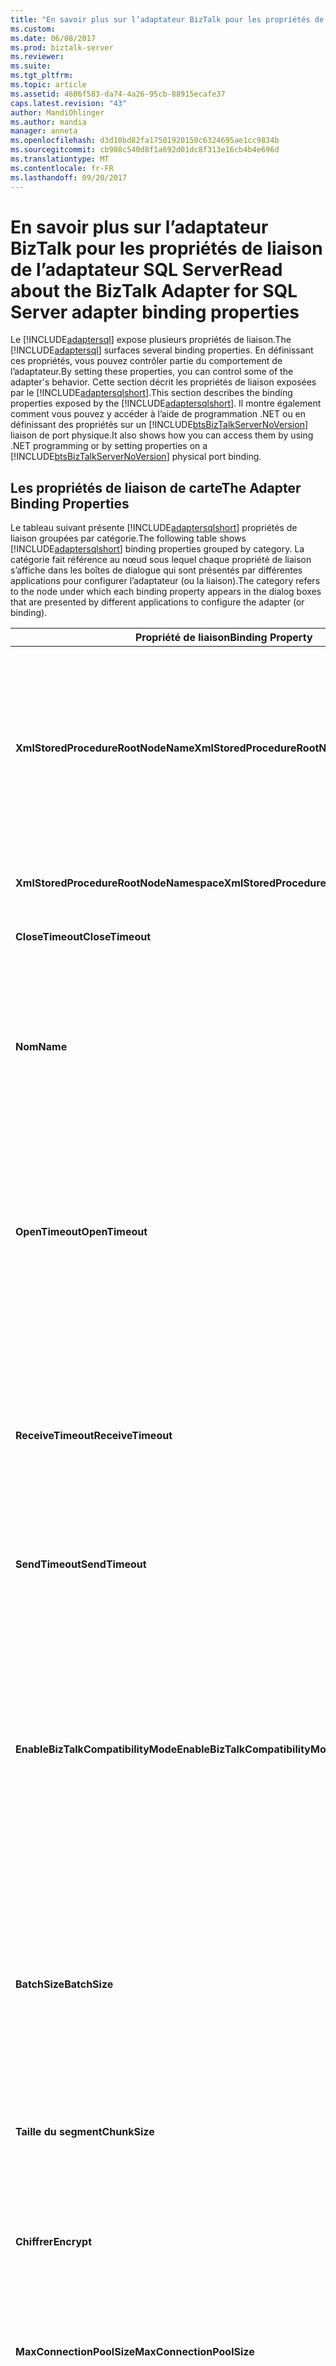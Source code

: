 ```yaml
---
title: "En savoir plus sur l’adaptateur BizTalk pour les propriétés de liaison de l’adaptateur SQL Server | Documents Microsoft"
ms.custom: 
ms.date: 06/08/2017
ms.prod: biztalk-server
ms.reviewer: 
ms.suite: 
ms.tgt_pltfrm: 
ms.topic: article
ms.assetid: 4606f583-da74-4a26-95cb-88915ecafe37
caps.latest.revision: "43"
author: MandiOhlinger
ms.author: mandia
manager: anneta
ms.openlocfilehash: d3d10bd82fa17501920150c6324695ae1cc9834b
ms.sourcegitcommit: cb908c540d8f1a692d01dc8f313e16cb4b4e696d
ms.translationtype: MT
ms.contentlocale: fr-FR
ms.lasthandoff: 09/20/2017
---
```

# <a name="read-about-the-biztalk-adapter-for-sql-server-adapter-binding-properties"></a><span data-ttu-id="7a207-102">En savoir plus sur l’adaptateur BizTalk pour les propriétés de liaison de l’adaptateur SQL Server</span><span class="sxs-lookup"><span data-stu-id="7a207-102">Read about the BizTalk Adapter for SQL Server adapter binding properties</span></span>
<span data-ttu-id="7a207-103">Le [!INCLUDE[adaptersql](../../includes/adaptersql-md.md)] expose plusieurs propriétés de liaison.</span><span class="sxs-lookup"><span data-stu-id="7a207-103">The [!INCLUDE[adaptersql](../../includes/adaptersql-md.md)] surfaces several binding properties.</span></span> <span data-ttu-id="7a207-104">En définissant ces propriétés, vous pouvez contrôler partie du comportement de l’adaptateur.</span><span class="sxs-lookup"><span data-stu-id="7a207-104">By setting these properties, you can control some of the adapter's behavior.</span></span> <span data-ttu-id="7a207-105">Cette section décrit les propriétés de liaison exposées par le [!INCLUDE[adaptersqlshort](../../includes/adaptersqlshort-md.md)].</span><span class="sxs-lookup"><span data-stu-id="7a207-105">This section describes the binding properties exposed by the [!INCLUDE[adaptersqlshort](../../includes/adaptersqlshort-md.md)].</span></span> <span data-ttu-id="7a207-106">Il montre également comment vous pouvez y accéder à l’aide de programmation .NET ou en définissant des propriétés sur un [!INCLUDE[btsBizTalkServerNoVersion](../../includes/btsbiztalkservernoversion-md.md)] liaison de port physique.</span><span class="sxs-lookup"><span data-stu-id="7a207-106">It also shows how you can access them by using .NET programming or by setting properties on a [!INCLUDE[btsBizTalkServerNoVersion](../../includes/btsbiztalkservernoversion-md.md)] physical port binding.</span></span>  
  
## <a name="the-adapter-binding-properties"></a><span data-ttu-id="7a207-107">Les propriétés de liaison de carte</span><span class="sxs-lookup"><span data-stu-id="7a207-107">The Adapter Binding Properties</span></span>  
 <span data-ttu-id="7a207-108">Le tableau suivant présente [!INCLUDE[adaptersqlshort](../../includes/adaptersqlshort-md.md)] propriétés de liaison groupées par catégorie.</span><span class="sxs-lookup"><span data-stu-id="7a207-108">The following table shows [!INCLUDE[adaptersqlshort](../../includes/adaptersqlshort-md.md)] binding properties grouped by category.</span></span> <span data-ttu-id="7a207-109">La catégorie fait référence au nœud sous lequel chaque propriété de liaison s’affiche dans les boîtes de dialogue qui sont présentés par différentes applications pour configurer l’adaptateur (ou la liaison).</span><span class="sxs-lookup"><span data-stu-id="7a207-109">The category refers to the node under which each binding property appears in the dialog boxes that are presented by different applications to configure the adapter (or binding).</span></span>  
  
|<span data-ttu-id="7a207-110">Propriété de liaison</span><span class="sxs-lookup"><span data-stu-id="7a207-110">Binding Property</span></span>|<span data-ttu-id="7a207-111">Catégorie</span><span class="sxs-lookup"><span data-stu-id="7a207-111">Category</span></span>|<span data-ttu-id="7a207-112"> Description</span><span class="sxs-lookup"><span data-stu-id="7a207-112">Description</span></span>|<span data-ttu-id="7a207-113">Type .NET</span><span class="sxs-lookup"><span data-stu-id="7a207-113">.NET Type</span></span>|  
|----------------------|--------------|-----------------|---------------|  
|<span data-ttu-id="7a207-114">**XmlStoredProcedureRootNodeName**</span><span class="sxs-lookup"><span data-stu-id="7a207-114">**XmlStoredProcedureRootNodeName**</span></span>|<span data-ttu-id="7a207-115">(POUR XML)</span><span class="sxs-lookup"><span data-stu-id="7a207-115">(FOR XML)</span></span>|<span data-ttu-id="7a207-116">Spécifie le nom du nœud racine pour le schéma de réponse pour les procédures stockées qui ont une clause FOR XML dans l’instruction SELECT.</span><span class="sxs-lookup"><span data-stu-id="7a207-116">Specifies the name of the root node for the response schema for stored procedures that have a FOR XML clause in the SELECT statement.</span></span> <span data-ttu-id="7a207-117">Ce nœud racine encapsule la réponse XML reçue de SQL Server après l’exécution de ces procédures stockées.</span><span class="sxs-lookup"><span data-stu-id="7a207-117">This root node encapsulates the XML response received from SQL Server after executing such stored procedures.</span></span> <span data-ttu-id="7a207-118">Vous devez ajouter ce nœud racine pour le schéma de réponse, comme décrit dans la rubrique [exécuter les procédures stockées ayant une clause FOR XML Clause dans SQL Server à l’aide de BizTalk Server](../../adapters-and-accelerators/adapter-sql/execute-stored-procedures-having-a-for-xml-clause-in-sql-server-using-biztalk.md).</span><span class="sxs-lookup"><span data-stu-id="7a207-118">You must add this root node to the response schema as described in the topic [Execute Stored Procedures Having a FOR XML Clause in SQL Server using BizTalk Server](../../adapters-and-accelerators/adapter-sql/execute-stored-procedures-having-a-for-xml-clause-in-sql-server-using-biztalk.md).</span></span><br /><br /> <span data-ttu-id="7a207-119">**Important :** vous devez définir cette propriété de liaison lors de l’exécution de procédures stockées avec la clause FOR XML.</span><span class="sxs-lookup"><span data-stu-id="7a207-119">**Important:** You must set this binding property while executing stored procedures with FOR XML clause.</span></span>|<span data-ttu-id="7a207-120">chaîne</span><span class="sxs-lookup"><span data-stu-id="7a207-120">string</span></span>|  
|<span data-ttu-id="7a207-121">**XmlStoredProcedureRootNodeNamespace**</span><span class="sxs-lookup"><span data-stu-id="7a207-121">**XmlStoredProcedureRootNodeNamespace**</span></span>|<span data-ttu-id="7a207-122">(POUR XML)</span><span class="sxs-lookup"><span data-stu-id="7a207-122">(FOR XML)</span></span>|<span data-ttu-id="7a207-123">Spécifie l’espace de noms cible du nœud racine pour le schéma de réponse pour les procédures stockées qui ont une clause FOR XML dans l’instruction SELECT.</span><span class="sxs-lookup"><span data-stu-id="7a207-123">Specifies the target namespace of the root node for the response schema for stored procedures that have a FOR XML clause in the SELECT statement.</span></span>|<span data-ttu-id="7a207-124">chaîne</span><span class="sxs-lookup"><span data-stu-id="7a207-124">string</span></span>|  
|<span data-ttu-id="7a207-125">**CloseTimeout**</span><span class="sxs-lookup"><span data-stu-id="7a207-125">**CloseTimeout**</span></span>|<span data-ttu-id="7a207-126">(Général)</span><span class="sxs-lookup"><span data-stu-id="7a207-126">(General)</span></span>|<span data-ttu-id="7a207-127">Le [!INCLUDE[nextref_btsWinCommFoundation](../../includes/nextref-btswincommfoundation-md.md)] délai de fermeture de la connexion.</span><span class="sxs-lookup"><span data-stu-id="7a207-127">The [!INCLUDE[nextref_btsWinCommFoundation](../../includes/nextref-btswincommfoundation-md.md)] connection close timeout.</span></span> <span data-ttu-id="7a207-128">La valeur par défaut est de 1 minute.</span><span class="sxs-lookup"><span data-stu-id="7a207-128">The default is 1 minute.</span></span>|<span data-ttu-id="7a207-129">System.TimeSpan</span><span class="sxs-lookup"><span data-stu-id="7a207-129">System.TimeSpan</span></span>|  
|<span data-ttu-id="7a207-130">**Nom**</span><span class="sxs-lookup"><span data-stu-id="7a207-130">**Name**</span></span>|<span data-ttu-id="7a207-131">(Général)</span><span class="sxs-lookup"><span data-stu-id="7a207-131">(General)</span></span>|<span data-ttu-id="7a207-132">Une valeur en lecture seule qui renvoie le nom du fichier généré par le [!INCLUDE[addadapterservreflong](../../includes/addadapterservreflong-md.md)] pour contenir la [!INCLUDE[nextref_btsWinCommFoundation](../../includes/nextref-btswincommfoundation-md.md)] classe de client.</span><span class="sxs-lookup"><span data-stu-id="7a207-132">A read-only value that returns the name of the file generated by the [!INCLUDE[addadapterservreflong](../../includes/addadapterservreflong-md.md)] to hold the [!INCLUDE[nextref_btsWinCommFoundation](../../includes/nextref-btswincommfoundation-md.md)] client class.</span></span> <span data-ttu-id="7a207-133">Le [!INCLUDE[addadapterservrefshort](../../includes/addadapterservrefshort-md.md)] constitue le nom de fichier en ajoutant « Client » à la valeur de la **nom** propriété.</span><span class="sxs-lookup"><span data-stu-id="7a207-133">The [!INCLUDE[addadapterservrefshort](../../includes/addadapterservrefshort-md.md)] forms the file name by appending "Client" to the value of the **Name** property.</span></span> <span data-ttu-id="7a207-134">La valeur par défaut de cette propriété est « SqlAdapterBinding » ; pour cette valeur, le fichier généré sera nommé « SqlAdapterBindingClient ».</span><span class="sxs-lookup"><span data-stu-id="7a207-134">The default value for this property is "SqlAdapterBinding"; for this value, the generated file will be named "SqlAdapterBindingClient".</span></span>|<span data-ttu-id="7a207-135">chaîne</span><span class="sxs-lookup"><span data-stu-id="7a207-135">string</span></span>|  
|<span data-ttu-id="7a207-136">**OpenTimeout**</span><span class="sxs-lookup"><span data-stu-id="7a207-136">**OpenTimeout**</span></span>|<span data-ttu-id="7a207-137">(Général)</span><span class="sxs-lookup"><span data-stu-id="7a207-137">(General)</span></span>|<span data-ttu-id="7a207-138">Spécifie le [!INCLUDE[nextref_btsWinCommFoundation](../../includes/nextref-btswincommfoundation-md.md)] délai d’ouverture de connexion.</span><span class="sxs-lookup"><span data-stu-id="7a207-138">Specifies the [!INCLUDE[nextref_btsWinCommFoundation](../../includes/nextref-btswincommfoundation-md.md)] connection open timeout.</span></span> <span data-ttu-id="7a207-139">La valeur par défaut est de 1 minute.</span><span class="sxs-lookup"><span data-stu-id="7a207-139">The default is 1 minute.</span></span><br /><br /> <span data-ttu-id="7a207-140">**Important :** le [!INCLUDE[adaptersqlshort](../../includes/adaptersqlshort-md.md)] utilise toujours **OpenTimeout** pour définir le délai de connexion ouvert lorsqu’il ouvre une connexion à SQL Server.</span><span class="sxs-lookup"><span data-stu-id="7a207-140">**Important:** The [!INCLUDE[adaptersqlshort](../../includes/adaptersqlshort-md.md)] always uses **OpenTimeout** to set the connection open timeout when it opens a connection to SQL Server.</span></span> <span data-ttu-id="7a207-141">L’adaptateur ignore tout délai d’attente (**System.TimeSpan**) des paramètres transmis lorsque vous ouvrez un objet de communication.</span><span class="sxs-lookup"><span data-stu-id="7a207-141">The adapter ignores any timeout (**System.TimeSpan**) parameters passed when you open a communication object.</span></span> <span data-ttu-id="7a207-142">Par exemple, l’adaptateur ignore les paramètres de délai d’attente passés lors de l’ouverture d’un canal.</span><span class="sxs-lookup"><span data-stu-id="7a207-142">For example, the adapter ignores any timeout parameters passed when opening a channel.</span></span>|<span data-ttu-id="7a207-143">System.TimeSpan</span><span class="sxs-lookup"><span data-stu-id="7a207-143">System.TimeSpan</span></span>|  
|<span data-ttu-id="7a207-144">**ReceiveTimeout**</span><span class="sxs-lookup"><span data-stu-id="7a207-144">**ReceiveTimeout**</span></span>|<span data-ttu-id="7a207-145">(Général)</span><span class="sxs-lookup"><span data-stu-id="7a207-145">(General)</span></span>|<span data-ttu-id="7a207-146">Spécifie le [!INCLUDE[nextref_btsWinCommFoundation](../../includes/nextref-btswincommfoundation-md.md)] délai de réception du message.</span><span class="sxs-lookup"><span data-stu-id="7a207-146">Specifies the [!INCLUDE[nextref_btsWinCommFoundation](../../includes/nextref-btswincommfoundation-md.md)] message receive timeout.</span></span> <span data-ttu-id="7a207-147">En résumé, cela signifie que la quantité maximale de délai de qu'attente de l’adaptateur pour un message entrant.</span><span class="sxs-lookup"><span data-stu-id="7a207-147">Essentially, this means the maximum amount of time the adapter waits for an inbound message.</span></span> <span data-ttu-id="7a207-148">La valeur par défaut est 10 minutes.</span><span class="sxs-lookup"><span data-stu-id="7a207-148">The default is 10 minutes.</span></span><br /><br /> <span data-ttu-id="7a207-149">**Important :** pour les opérations entrantes telles que l’interrogation, nous vous recommandons de définir le délai d’attente à la valeur maximale possible, ce qui est 24.20:31:23.6470000 (24 jours).</span><span class="sxs-lookup"><span data-stu-id="7a207-149">**Important:** For inbound operations such as polling, we recommend setting the timeout to the maximum possible value, which is 24.20:31:23.6470000 (24 days).</span></span> <span data-ttu-id="7a207-150">Lors de l’utilisation de l’adaptateur avec [!INCLUDE[btsBizTalkServerNoVersion](../../includes/btsbiztalkservernoversion-md.md)], définir le délai d’attente pour une valeur élevée n’affecte pas les fonctionnalités de la carte.</span><span class="sxs-lookup"><span data-stu-id="7a207-150">When using the adapter with [!INCLUDE[btsBizTalkServerNoVersion](../../includes/btsbiztalkservernoversion-md.md)], setting the timeout to a large value does not impact the functionality of the adapter.</span></span>|<span data-ttu-id="7a207-151">System.TimeSpan</span><span class="sxs-lookup"><span data-stu-id="7a207-151">System.TimeSpan</span></span>|  
|<span data-ttu-id="7a207-152">**SendTimeout**</span><span class="sxs-lookup"><span data-stu-id="7a207-152">**SendTimeout**</span></span>|<span data-ttu-id="7a207-153">(Général)</span><span class="sxs-lookup"><span data-stu-id="7a207-153">(General)</span></span>|<span data-ttu-id="7a207-154">Spécifie le [!INCLUDE[nextref_btsWinCommFoundation](../../includes/nextref-btswincommfoundation-md.md)] délai d’envoi de message.</span><span class="sxs-lookup"><span data-stu-id="7a207-154">Specifies the [!INCLUDE[nextref_btsWinCommFoundation](../../includes/nextref-btswincommfoundation-md.md)] message send timeout.</span></span> <span data-ttu-id="7a207-155">La valeur par défaut est de 1 minute.</span><span class="sxs-lookup"><span data-stu-id="7a207-155">The default is 1 minute.</span></span>|<span data-ttu-id="7a207-156">System.TimeSpan</span><span class="sxs-lookup"><span data-stu-id="7a207-156">System.TimeSpan</span></span>|  
|<span data-ttu-id="7a207-157">**EnableBizTalkCompatibilityMode**</span><span class="sxs-lookup"><span data-stu-id="7a207-157">**EnableBizTalkCompatibilityMode**</span></span>|<span data-ttu-id="7a207-158">BizTalk</span><span class="sxs-lookup"><span data-stu-id="7a207-158">BizTalk</span></span>|<span data-ttu-id="7a207-159">Indique si l’adaptateur est utilisé avec [!INCLUDE[btsBizTalkServerNoVersion](../../includes/btsbiztalkservernoversion-md.md)] ou d’une application .NET.</span><span class="sxs-lookup"><span data-stu-id="7a207-159">Indicates whether the adapter is being used with [!INCLUDE[btsBizTalkServerNoVersion](../../includes/btsbiztalkservernoversion-md.md)] or a .NET application.</span></span><br /><br /> <span data-ttu-id="7a207-160">-Lors de l’utilisation des adaptateurs de [!INCLUDE[btsBizTalkServerNoVersion](../../includes/btsbiztalkservernoversion-md.md)] (ou en générant des métadonnées pour les opérations sur SQL Server à l’aide de l’adaptateur dans un projet BizTalk), vous devez toujours définir la propriété **True**.</span><span class="sxs-lookup"><span data-stu-id="7a207-160">- When using the adapters from [!INCLUDE[btsBizTalkServerNoVersion](../../includes/btsbiztalkservernoversion-md.md)] (or generating metadata for operations on SQL Server using the adapter in a BizTalk project), you must always set the property to **True**.</span></span> <span data-ttu-id="7a207-161">Cela garantit que le schéma généré pour System.Data.DataSet est dans un format compatible avec [!INCLUDE[btsBizTalkServerNoVersion](../../includes/btsbiztalkservernoversion-md.md)], sinon votre projet BizTalk compilation échouera.</span><span class="sxs-lookup"><span data-stu-id="7a207-161">This ensures that the schema generated for System.Data.DataSet is in a format compatible with [!INCLUDE[btsBizTalkServerNoVersion](../../includes/btsbiztalkservernoversion-md.md)], otherwise your BizTalk project will fail to compile.</span></span><br /><br /> <span data-ttu-id="7a207-162">-Lors de l’utilisation des adaptateurs de [!INCLUDE[btsVStudioNoVersion](../../includes/btsvstudionoversion-md.md)] dans une application .NET, vous devez définir la propriété **False** si vous souhaitez utiliser la réponse comme un jeu de données.</span><span class="sxs-lookup"><span data-stu-id="7a207-162">- When using the adapters from [!INCLUDE[btsVStudioNoVersion](../../includes/btsvstudionoversion-md.md)] in a .NET application, you must set the property to **False** if you want to use the response as a DataSet.</span></span> <span data-ttu-id="7a207-163">Cela garantit que le schéma généré pour l’objet System.Data.DataSet est dans un format compatible avec le DataContractSerializer WCF.</span><span class="sxs-lookup"><span data-stu-id="7a207-163">This ensures that the schema generated for System.Data.DataSet is in a format compatible with the WCF DataContractSerializer.</span></span>|<span data-ttu-id="7a207-164">bool (System.Boolean)</span><span class="sxs-lookup"><span data-stu-id="7a207-164">bool (System.Boolean)</span></span>|  
|<span data-ttu-id="7a207-165">**BatchSize**</span><span class="sxs-lookup"><span data-stu-id="7a207-165">**BatchSize**</span></span>|<span data-ttu-id="7a207-166">des réponses</span><span class="sxs-lookup"><span data-stu-id="7a207-166">Buffering</span></span>|<span data-ttu-id="7a207-167">Spécifie la taille de lot pour plusieurs enregistrements opérations Insert, Update et Delete sur une table ou une vue dans une base de données SQL Server.</span><span class="sxs-lookup"><span data-stu-id="7a207-167">Specifies the batch size for multiple record Insert, Update, and Delete operations on a table or view in a SQL Server database.</span></span> <span data-ttu-id="7a207-168">La valeur par défaut est 20.</span><span class="sxs-lookup"><span data-stu-id="7a207-168">The default is 20.</span></span> <span data-ttu-id="7a207-169">Pour les valeurs de **BatchSize** supérieur à un, le [!INCLUDE[adaptersqlshort](../../includes/adaptersqlshort-md.md)] traite le nombre spécifié d’enregistrements en un seul appel.</span><span class="sxs-lookup"><span data-stu-id="7a207-169">For values of **BatchSize** greater than one, the [!INCLUDE[adaptersqlshort](../../includes/adaptersqlshort-md.md)] batches the specified number of records into a single call.</span></span> <span data-ttu-id="7a207-170">Une valeur plus élevée peut améliorer les performances, mais il affecte la consommation de mémoire.</span><span class="sxs-lookup"><span data-stu-id="7a207-170">A higher value may improve performance, but affects memory consumption.</span></span>|<span data-ttu-id="7a207-171">int (System.Int32)</span><span class="sxs-lookup"><span data-stu-id="7a207-171">int (System.Int32)</span></span>|  
|<span data-ttu-id="7a207-172">**Taille du segment**</span><span class="sxs-lookup"><span data-stu-id="7a207-172">**ChunkSize**</span></span>|<span data-ttu-id="7a207-173">des réponses</span><span class="sxs-lookup"><span data-stu-id="7a207-173">Buffering</span></span>|<span data-ttu-id="7a207-174">Spécifie la taille de mémoire tampon utilisée pour les opérations de jeu < nom_colonne >.</span><span class="sxs-lookup"><span data-stu-id="7a207-174">Specifies the buffer size used for Set<column_name> operations.</span></span> <span data-ttu-id="7a207-175">La valeur par défaut est 4 194 304 octets.</span><span class="sxs-lookup"><span data-stu-id="7a207-175">The default is 4194304 bytes.</span></span> <span data-ttu-id="7a207-176">Une valeur plus élevée peut améliorer les performances, mais il affecte la consommation de mémoire.</span><span class="sxs-lookup"><span data-stu-id="7a207-176">A higher value may improve performance, but affects memory consumption.</span></span><br /><br /> <span data-ttu-id="7a207-177">**Remarque :** pour plus d’informations sur les opérations de jeu < nom_colonne >, consultez [opérations sur les Tables et vues que contiennent des grands Types de données à l’aide de l’adaptateur SQL](../../adapters-and-accelerators/adapter-sql/supported-operations-on-tables-and-views-with-large-data-types-with-sql-adapter.md).</span><span class="sxs-lookup"><span data-stu-id="7a207-177">**Note:** For more information about Set<column_name> operations, see [Operations on Tables and Views That Contain Large Data Types using the SQL adapter](../../adapters-and-accelerators/adapter-sql/supported-operations-on-tables-and-views-with-large-data-types-with-sql-adapter.md).</span></span>|<span data-ttu-id="7a207-178">int (System.Int32)</span><span class="sxs-lookup"><span data-stu-id="7a207-178">int (System.Int32)</span></span>|  
|<span data-ttu-id="7a207-179">**Chiffrer**</span><span class="sxs-lookup"><span data-stu-id="7a207-179">**Encrypt**</span></span>|<span data-ttu-id="7a207-180">Connexion</span><span class="sxs-lookup"><span data-stu-id="7a207-180">Connection</span></span>|<span data-ttu-id="7a207-181">Indique si SQL Server (avec un certificat valide installé) utilise le chiffrement SSL pour tous les transferts de données entre SQL Server et le client.</span><span class="sxs-lookup"><span data-stu-id="7a207-181">Specifies whether SQL Server (with a valid certificate installed) uses SSL encryption for all data transfers between SQL Server and the client.</span></span> <span data-ttu-id="7a207-182">Valeur par défaut est **false**.</span><span class="sxs-lookup"><span data-stu-id="7a207-182">Default is **false**.</span></span>|<span data-ttu-id="7a207-183">bool (System.Boolean)</span><span class="sxs-lookup"><span data-stu-id="7a207-183">bool (System.Boolean)</span></span>|  
|<span data-ttu-id="7a207-184">**MaxConnectionPoolSize**</span><span class="sxs-lookup"><span data-stu-id="7a207-184">**MaxConnectionPoolSize**</span></span>|<span data-ttu-id="7a207-185">Connexion</span><span class="sxs-lookup"><span data-stu-id="7a207-185">Connection</span></span>|<span data-ttu-id="7a207-186">Spécifie le nombre maximal de connexions autorisées dans un pool de connexions pour une chaîne de connexion spécifique.</span><span class="sxs-lookup"><span data-stu-id="7a207-186">Specifies the maximum number of connections allowed in a connection pool for a specific connection string.</span></span> <span data-ttu-id="7a207-187">La valeur par défaut est 100.</span><span class="sxs-lookup"><span data-stu-id="7a207-187">The default is 100.</span></span> <span data-ttu-id="7a207-188">Cette propriété est utilisée pour le réglage des performances.</span><span class="sxs-lookup"><span data-stu-id="7a207-188">This property is used for performance tuning.</span></span><br /><br /> <span data-ttu-id="7a207-189">**Important :** vous devez définir **MaxConnectionPoolSize** judicieusement.</span><span class="sxs-lookup"><span data-stu-id="7a207-189">**Important:** You must set **MaxConnectionPoolSize** judiciously.</span></span> <span data-ttu-id="7a207-190">Il est possible de détourner le nombre de connexions disponibles, si cette valeur est trop grande.</span><span class="sxs-lookup"><span data-stu-id="7a207-190">It is possible to exhaust the number of connections available, if this value is set too large.</span></span>|<span data-ttu-id="7a207-191">int (System.Int32)</span><span class="sxs-lookup"><span data-stu-id="7a207-191">int (System.Int32)</span></span>|  
|<span data-ttu-id="7a207-192">**WorkstationId**</span><span class="sxs-lookup"><span data-stu-id="7a207-192">**WorkstationId**</span></span>|<span data-ttu-id="7a207-193">Connexion</span><span class="sxs-lookup"><span data-stu-id="7a207-193">Connection</span></span>|<span data-ttu-id="7a207-194">Spécifie un ID unique pour la station de travail (ordinateur client) qui se connecte à la base de données SQL Server à l’aide du [!INCLUDE[adaptersqlshort](../../includes/adaptersqlshort-md.md)].</span><span class="sxs-lookup"><span data-stu-id="7a207-194">Specifies a unique ID for the workstation (client computer) that connects to the SQL Server database using the [!INCLUDE[adaptersqlshort](../../includes/adaptersqlshort-md.md)].</span></span> <span data-ttu-id="7a207-195">La valeur de cette propriété de liaison, si spécifié, est utilisée pour le **ID de station de travail** mot clé de propriété SqlConnection.ConnectionString.</span><span class="sxs-lookup"><span data-stu-id="7a207-195">The value for this binding property, if specified, is used for the **Workstation ID** keyword of SqlConnection.ConnectionString property.</span></span> <span data-ttu-id="7a207-196">Pour plus d’informations, consultez [propriété SqlConnection.ConnectionString](https://msdn.microsoft.com/library/system.data.sqlclient.sqlconnection.connectionstring.aspx).</span><span class="sxs-lookup"><span data-stu-id="7a207-196">For more information, see [SqlConnection.ConnectionString Property](https://msdn.microsoft.com/library/system.data.sqlclient.sqlconnection.connectionstring.aspx).</span></span>|<span data-ttu-id="7a207-197">chaîne</span><span class="sxs-lookup"><span data-stu-id="7a207-197">string</span></span>|  
|<span data-ttu-id="7a207-198">**EnablePerformanceCounters**</span><span class="sxs-lookup"><span data-stu-id="7a207-198">**EnablePerformanceCounters**</span></span>|<span data-ttu-id="7a207-199">Diagnostics</span><span class="sxs-lookup"><span data-stu-id="7a207-199">Diagnostics</span></span>|<span data-ttu-id="7a207-200">Spécifie s’il faut activer la [!INCLUDE[afproductnameshort](../../includes/afproductnameshort-md.md)] les compteurs de performance et la [!INCLUDE[adaptersqlshort](../../includes/adaptersqlshort-md.md)] compteur de performance de latence LOB.</span><span class="sxs-lookup"><span data-stu-id="7a207-200">Specifies whether to enable the [!INCLUDE[afproductnameshort](../../includes/afproductnameshort-md.md)] performance counters and the [!INCLUDE[adaptersqlshort](../../includes/adaptersqlshort-md.md)] LOB latency performance counter.</span></span> <span data-ttu-id="7a207-201">La valeur par défaut est **False**; les compteurs de performance sont désactivés.</span><span class="sxs-lookup"><span data-stu-id="7a207-201">The default is **False**; performance counters are disabled.</span></span> <span data-ttu-id="7a207-202">Le compteur de performance de latence LOB mesure le temps total passé par le [!INCLUDE[adaptersqlshort](../../includes/adaptersqlshort-md.md)] dans les appels à la base de données SQL Server.</span><span class="sxs-lookup"><span data-stu-id="7a207-202">The LOB latency performance counter measures the total time spent by the [!INCLUDE[adaptersqlshort](../../includes/adaptersqlshort-md.md)] in making calls to the SQL Server database.</span></span><br /><br /> <span data-ttu-id="7a207-203">Pour plus d’informations sur les compteurs de performances pour le [!INCLUDE[adaptersqlshort](../../includes/adaptersqlshort-md.md)], consultez [utiliser des compteurs de performances avec l’adaptateur SQL](../../adapters-and-accelerators/adapter-sql/use-performance-counters-with-the-sql-adapter.md).</span><span class="sxs-lookup"><span data-stu-id="7a207-203">For more information about performance counters for the [!INCLUDE[adaptersqlshort](../../includes/adaptersqlshort-md.md)], see [Use Performance Counters with the SQL adapter](../../adapters-and-accelerators/adapter-sql/use-performance-counters-with-the-sql-adapter.md).</span></span>|<span data-ttu-id="7a207-204">int (System.Int32)</span><span class="sxs-lookup"><span data-stu-id="7a207-204">int (System.Int32)</span></span>|  
|<span data-ttu-id="7a207-205">**InboundOperationType**</span><span class="sxs-lookup"><span data-stu-id="7a207-205">**InboundOperationType**</span></span>|<span data-ttu-id="7a207-206">Trafic entrant</span><span class="sxs-lookup"><span data-stu-id="7a207-206">Inbound</span></span>|<span data-ttu-id="7a207-207">Spécifie si vous souhaitez effectuer **d’interrogation**, **TypedPolling**, **XmlPolling**, ou **Notification** opération entrante.</span><span class="sxs-lookup"><span data-stu-id="7a207-207">Specifies whether you want to perform **Polling**, **TypedPolling**,  **XmlPolling**, or **Notification** inbound operation.</span></span> <span data-ttu-id="7a207-208">Valeur par défaut est **d’interrogation**.</span><span class="sxs-lookup"><span data-stu-id="7a207-208">Default is **Polling**.</span></span><br /><br /> <span data-ttu-id="7a207-209">Pour plus d’informations sur **d’interrogation**, **TypedPolling**, et **XmlPolling** consultez [prise en charge pour l’interrogation](https://msdn.microsoft.com/library/dd788416.aspx).</span><span class="sxs-lookup"><span data-stu-id="7a207-209">For more information about **Polling**, **TypedPolling**, and **XmlPolling** see [Support for Polling](https://msdn.microsoft.com/library/dd788416.aspx).</span></span> <span data-ttu-id="7a207-210">Pour plus d’informations sur **Notification**, consultez [considérations relatives à la réception de requête des Notifications à l’aide de l’adaptateur SQL](../../adapters-and-accelerators/adapter-sql/considerations-for-receiving-query-notifications-using-the-sql-adapter.md).</span><span class="sxs-lookup"><span data-stu-id="7a207-210">For more information about **Notification**, see [Considerations Receiving Query Notifications Using the SQL adapter](../../adapters-and-accelerators/adapter-sql/considerations-for-receiving-query-notifications-using-the-sql-adapter.md).</span></span>|<span data-ttu-id="7a207-211">Enum</span><span class="sxs-lookup"><span data-stu-id="7a207-211">enum</span></span>|  
|<span data-ttu-id="7a207-212">**UseDatabaseNameInXsdNamespace**</span><span class="sxs-lookup"><span data-stu-id="7a207-212">**UseDatabaseNameInXsdNamespace**</span></span>|<span data-ttu-id="7a207-213">Métadonnées</span><span class="sxs-lookup"><span data-stu-id="7a207-213">Metadata</span></span>|<span data-ttu-id="7a207-214">Spécifie si le schéma XSD généré pour un artefact particulier contient le nom de la base de données.</span><span class="sxs-lookup"><span data-stu-id="7a207-214">Specifies whether the XSD generated for a particular artifact contains the database name.</span></span> <span data-ttu-id="7a207-215">Affectez la valeur **True** d’inclure le nom de la base de données.</span><span class="sxs-lookup"><span data-stu-id="7a207-215">Set this to **True** to include the database name.</span></span> <span data-ttu-id="7a207-216">Sinon, affectez la valeur **False**.</span><span class="sxs-lookup"><span data-stu-id="7a207-216">Otherwise, set this to **False**.</span></span> <span data-ttu-id="7a207-217">Valeur par défaut est **False**.</span><span class="sxs-lookup"><span data-stu-id="7a207-217">Default is **False**.</span></span><br /><br /> <span data-ttu-id="7a207-218">Cela est utile dans les scénarios où une seule application souhaite exécuter des opérations sur les objets portant le même nommés avec des métadonnées différentes à différentes bases de données.</span><span class="sxs-lookup"><span data-stu-id="7a207-218">This is useful in scenarios where a single application wants to execute operations on identically named artifacts with different metadata in different databases.</span></span> <span data-ttu-id="7a207-219">Si aucun nom de base de données est dans l’espace de noms, les métadonnées générées seront en conflit.</span><span class="sxs-lookup"><span data-stu-id="7a207-219">If there is no database name in the namespace, the generated metadata will conflict.</span></span> <span data-ttu-id="7a207-220">En définissant cette propriété de liaison vous pouvez inclure le nom de la base de données dans l’espace de noms, ce qui les rend uniques.</span><span class="sxs-lookup"><span data-stu-id="7a207-220">By setting this binding property you can include the database name in the namespace, thereby making them unique.</span></span> <span data-ttu-id="7a207-221">Voici un exemple de mise en surbrillance de la modification de l’espace de noms.</span><span class="sxs-lookup"><span data-stu-id="7a207-221">Here is an example highlighting the change in namespace.</span></span><br /><br /> <span data-ttu-id="7a207-222">**UseDatabaseNameInXsdNamespace = False**</span><span class="sxs-lookup"><span data-stu-id="7a207-222">**UseDatabaseNameInXsdNamespace = False**</span></span><br /><br /> `http://schemas.microsoft.com/Sql/2008/05/TableOp/dbo/Employee`<br /><br /> <span data-ttu-id="7a207-223">**UseDatabaseNameInXsdNamespace = True**</span><span class="sxs-lookup"><span data-stu-id="7a207-223">**UseDatabaseNameInXsdNamespace = True**</span></span><br /><br /> `http://schemas.microsoft.com/Sql/2008/05/TableOp/MyDatabase/dbo/Employee`<br /><br /> <span data-ttu-id="7a207-224">Notez que le nom de base de données est inclus dans l’espace de noms lors de la propriété de liaison est définie à **True**.</span><span class="sxs-lookup"><span data-stu-id="7a207-224">Notice that the database name is included in the namespace when the binding property is set to **True**.</span></span>|<span data-ttu-id="7a207-225">Enum</span><span class="sxs-lookup"><span data-stu-id="7a207-225">enum</span></span>|  
|<span data-ttu-id="7a207-226">**AllowIdentityInsert**</span><span class="sxs-lookup"><span data-stu-id="7a207-226">**AllowIdentityInsert**</span></span>|<span data-ttu-id="7a207-227">Divers</span><span class="sxs-lookup"><span data-stu-id="7a207-227">Miscellaneous</span></span>|<span data-ttu-id="7a207-228">Spécifie si l’adaptateur peut insérer des valeurs pour les colonnes d’identité lors des opérations Insert et Update.</span><span class="sxs-lookup"><span data-stu-id="7a207-228">Specifies whether the adapter can insert values for identity columns during Insert and Update operations.</span></span> <span data-ttu-id="7a207-229">Définissez cette propriété sur **True** pour insérer ou mettre à jour les colonnes d’identité.</span><span class="sxs-lookup"><span data-stu-id="7a207-229">Set this property to **True** to insert or update values for identity columns.</span></span> <span data-ttu-id="7a207-230">Sinon, affectez la valeur **False**.</span><span class="sxs-lookup"><span data-stu-id="7a207-230">Otherwise set this to **False**.</span></span> <span data-ttu-id="7a207-231">Valeur par défaut est **False**.</span><span class="sxs-lookup"><span data-stu-id="7a207-231">Default is **False**.</span></span><br /><br /> <span data-ttu-id="7a207-232">**Remarque :** définissant cette propriété sur **True** se traduit par l’adaptateur à l’aide de «`SET IDENTITY_INSERT <table_name> ON`».</span><span class="sxs-lookup"><span data-stu-id="7a207-232">**Note:** Setting this property to **True** translates to the adapter using “`SET IDENTITY_INSERT <table_name> ON`”.</span></span> <span data-ttu-id="7a207-233">Pour plus d’informations, consultez [SET IDENTITY_INSERT (Transact-SQL)](https://msdn.microsoft.com/library/ms188059.aspx).</span><span class="sxs-lookup"><span data-stu-id="7a207-233">For more information, see [SET IDENTITY_INSERT (Transact-SQL)](https://msdn.microsoft.com/library/ms188059.aspx).</span></span> <br /><br /> <span data-ttu-id="7a207-234">Lors de l’utilisation de cette propriété de liaison, vous devez prendre en compte les points suivants :</span><span class="sxs-lookup"><span data-stu-id="7a207-234">While using this binding property, you must consider the following points:</span></span><br /><br /> <span data-ttu-id="7a207-235">-L’adaptateur ne valide pas la valeur que vous passez de la colonne identité.</span><span class="sxs-lookup"><span data-stu-id="7a207-235">- The adapter does not validate the value you are passing for the identity column.</span></span> <span data-ttu-id="7a207-236">Par exemple, si une table possède une colonne d’identité qui a la valeur « Début du compteur » 100 « Incrément d’identité » définie sur 1, et le client de l’adaptateur transmet une valeur, par exemple 95, pour la colonne d’identité, l’adaptateur passe simplement à cette valeur à SQL Server.</span><span class="sxs-lookup"><span data-stu-id="7a207-236">For example, if a table has an identity column that has “Identity Seed” set to 100 and “Identity Increment” set to 1, and the adapter client passes a value, say 95, for the identity column, the adapter simply passes on this value to SQL Server.</span></span><br /><br /> <span data-ttu-id="7a207-237">-Même si vous définissez **AllowIdentityInsert** à **True**, il n’est pas obligatoire pour un client de l’adaptateur spécifier une valeur pour la colonne d’identité dans le message de demande.</span><span class="sxs-lookup"><span data-stu-id="7a207-237">- Even if you set **AllowIdentityInsert** to **True**, it is not mandatory for an adapter client to specify a value for the identity column in the request message.</span></span> <span data-ttu-id="7a207-238">Si une valeur est présente pour la colonne d’identité, l’adaptateur transmet SQL Server.</span><span class="sxs-lookup"><span data-stu-id="7a207-238">If a value is present for the identity column, the adapter passes it on to SQL Server.</span></span> <span data-ttu-id="7a207-239">Si une valeur n’est pas présente, SQL Server insère une valeur basée sur la spécification de la colonne d’identité.</span><span class="sxs-lookup"><span data-stu-id="7a207-239">If a value is not present, SQL Server will insert a value based on the specification for the identity column.</span></span>|<span data-ttu-id="7a207-240">bool (System.Boolean)</span><span class="sxs-lookup"><span data-stu-id="7a207-240">bool (System.Boolean)</span></span>|  
|<span data-ttu-id="7a207-241">**NotificationStatement**</span><span class="sxs-lookup"><span data-stu-id="7a207-241">**NotificationStatement**</span></span>|<span data-ttu-id="7a207-242">Notification (entrant)</span><span class="sxs-lookup"><span data-stu-id="7a207-242">Notification (Inbound)</span></span>|<span data-ttu-id="7a207-243">Spécifie l’instruction SQL (SELECT ou EXEC \<procédure stockée >) permet de s’inscrire aux notifications de SQL Server.</span><span class="sxs-lookup"><span data-stu-id="7a207-243">Specifies the SQL statement (SELECT or EXEC \<stored procedure>) used to register for SQL Server notifications.</span></span> <span data-ttu-id="7a207-244">Notez que vous devez spécifier plus précisément les noms de colonnes dans l’instruction comme indiqué dans l’instruction SELECT suivante.</span><span class="sxs-lookup"><span data-stu-id="7a207-244">Note that you must specifically specify the column names in the statement as shown in this SELECT statement.</span></span><br /><br /> `SELECT Employee_ID,Designation FROM dbo.Employee WHERE Status=0`<br /><br /> <span data-ttu-id="7a207-245">**Remarque :** vous devez spécifier le nom d’objet de base de données, ainsi que le nom du schéma.</span><span class="sxs-lookup"><span data-stu-id="7a207-245">**Note:** You must specify the database object name along with the schema name.</span></span> <span data-ttu-id="7a207-246">Par exemple, `dbo.Employee`.</span><span class="sxs-lookup"><span data-stu-id="7a207-246">For example, `dbo.Employee`.</span></span><br /><br /> <span data-ttu-id="7a207-247">L’adaptateur reçoit un message de notification de SQL Server que lorsque le jeu de résultats pour que les modifications d’instruction SQL spécifiées.</span><span class="sxs-lookup"><span data-stu-id="7a207-247">The adapter gets a notification message from SQL Server only when the result set for the specified SQL statement changes.</span></span>|<span data-ttu-id="7a207-248">chaîne</span><span class="sxs-lookup"><span data-stu-id="7a207-248">string</span></span>|  
|<span data-ttu-id="7a207-249">**NotifyOnListenerStart**</span><span class="sxs-lookup"><span data-stu-id="7a207-249">**NotifyOnListenerStart**</span></span>|<span data-ttu-id="7a207-250">Notification (entrant)</span><span class="sxs-lookup"><span data-stu-id="7a207-250">Notification (Inbound)</span></span>|<span data-ttu-id="7a207-251">Spécifie si l’adaptateur envoie un message de notification pour les clients de la carte, pour signaler que l’emplacement de réception est en cours d’exécution, au démarrage de l’écouteur.</span><span class="sxs-lookup"><span data-stu-id="7a207-251">Specifies whether the adapter sends a notification message to the adapter clients, informing that the receive location is running, when the listener starts.</span></span> <span data-ttu-id="7a207-252">Valeur par défaut est **True**.</span><span class="sxs-lookup"><span data-stu-id="7a207-252">Default is **True**.</span></span><br /><br /> <span data-ttu-id="7a207-253">Vous recevez le message de notification se présente comme suit :</span><span class="sxs-lookup"><span data-stu-id="7a207-253">The notification message you receive looks like the following:</span></span><br /><br /> `<?xml version="1.0" encoding="utf-8" ?> <Notification xmlns="http://schemas.microsoft.com/Sql/2008/05/Notification/">   <Info>ListenerStarted</Info>    <Source>SqlBinding</Source>    <Type>Startup</Type>  </Notification>`|<span data-ttu-id="7a207-254">bool (System.Boolean)</span><span class="sxs-lookup"><span data-stu-id="7a207-254">bool (System.Boolean)</span></span>|  
|<span data-ttu-id="7a207-255">**PolledDataAvailableStatement**</span><span class="sxs-lookup"><span data-stu-id="7a207-255">**PolledDataAvailableStatement**</span></span>|<span data-ttu-id="7a207-256">Interrogation (entrant)</span><span class="sxs-lookup"><span data-stu-id="7a207-256">Polling (Inbound)</span></span>|<span data-ttu-id="7a207-257">Spécifie l’instruction SQL exécutée pour déterminer si les données sont disponibles pour l’interrogation d’une table spécifique dans une base de données SQL Server.</span><span class="sxs-lookup"><span data-stu-id="7a207-257">Specifies the SQL statement executed to determine whether any data is available for polling for a specific table in a SQL Server database.</span></span> <span data-ttu-id="7a207-258">L’instruction spécifiée doit retourner un jeu de résultats composé de lignes et de colonnes.</span><span class="sxs-lookup"><span data-stu-id="7a207-258">The specified statement must return a result set consisting of rows and columns.</span></span> <span data-ttu-id="7a207-259">La valeur de la première cellule du jeu de résultats indique si l’adaptateur s’exécute l’instruction SQL spécifiée pour le **PollingStatement** propriété de liaison.</span><span class="sxs-lookup"><span data-stu-id="7a207-259">The value in the first cell of the result set indicates whether the adapter executes the SQL statement specified for the **PollingStatement** binding property.</span></span> <span data-ttu-id="7a207-260">Si la première cellule de résultat contient une valeur positive, l’adaptateur exécuté l’instruction d’interrogation.</span><span class="sxs-lookup"><span data-stu-id="7a207-260">If the first cell of the result contains a positive value, the adapter executed the polling statement.</span></span> <span data-ttu-id="7a207-261">Voici quelques exemples de certaines instructions valides que vous pouvez spécifier pour cette propriété de liaison :</span><span class="sxs-lookup"><span data-stu-id="7a207-261">Following are examples of some valid statements that you can specify for this binding property:</span></span><br /><br /> <span data-ttu-id="7a207-262">-Si vous spécifiez une instruction SELECT :</span><span class="sxs-lookup"><span data-stu-id="7a207-262">- If you are specifying a SELECT statement:</span></span><br /><br /> `SELECT COUNT(*) from <table_name>`<br /><br /> <span data-ttu-id="7a207-263">-Si vous spécifiez une procédure stockée, la procédure stockée peut être définie en tant que :</span><span class="sxs-lookup"><span data-stu-id="7a207-263">- If you are specifying a stored procedure, your stored procedure might be defined as:</span></span><br /><br /> `CREATE PROCEDURE <procedure_name>  AS BEGIN      SELECT COUNT(*) FROM <table_name> END GO`<br /><br /> <span data-ttu-id="7a207-264">ou</span><span class="sxs-lookup"><span data-stu-id="7a207-264">or</span></span><br /><br /> `CREATE PROCEDURE <procedure_name>  AS BEGIN      DECLARE @count int      SELECT @count = SELECT(*) FROM <table_name>      SELECT @count END GO`<br /><br /> <span data-ttu-id="7a207-265">Si vous utilisez une procédure stockée, vous devez spécifier le **PolledDataAvailableStatement** comme `EXEC <procedure_name>`.</span><span class="sxs-lookup"><span data-stu-id="7a207-265">If you are using a stored procedure, you would specify the **PolledDataAvailableStatement** as `EXEC <procedure_name>`.</span></span><br /><br /> <span data-ttu-id="7a207-266">**Important :** l’instruction que vous spécifiez pour cette propriété de liaison n’est pas exécutée dans *un adaptateur initié* transaction et peut être appelée plusieurs fois avant l’exécution de l’instruction d’interrogation réel (même si l’exécution de l’instruction indiqué que des lignes sont disponibles pour l’interrogation).</span><span class="sxs-lookup"><span data-stu-id="7a207-266">**Important:** The statement you specify for this binding property is not executed within *an adapter initiated* transaction, and might be called multiple times before the actual polling statement is executed (even if executing the statement indicated that there are rows available for polling).</span></span>|<span data-ttu-id="7a207-267">chaîne</span><span class="sxs-lookup"><span data-stu-id="7a207-267">string</span></span>|  
|<span data-ttu-id="7a207-268">**PollingIntervalInSeconds**</span><span class="sxs-lookup"><span data-stu-id="7a207-268">**PollingIntervalInSeconds**</span></span>|<span data-ttu-id="7a207-269">Interrogation (entrant)</span><span class="sxs-lookup"><span data-stu-id="7a207-269">Polling (Inbound)</span></span>|<span data-ttu-id="7a207-270">Spécifie l’intervalle, en secondes, à laquelle le [!INCLUDE[adaptersqlshort](../../includes/adaptersqlshort-md.md)] exécute l’instruction spécifiée pour le **PolledDataAvailableStatement** propriété de liaison.</span><span class="sxs-lookup"><span data-stu-id="7a207-270">Specifies the interval, in seconds, at which the [!INCLUDE[adaptersqlshort](../../includes/adaptersqlshort-md.md)] executes the statement specified for the **PolledDataAvailableStatement** binding property.</span></span> <span data-ttu-id="7a207-271">La valeur par défaut est 30 secondes.</span><span class="sxs-lookup"><span data-stu-id="7a207-271">The default is 30 seconds.</span></span> <span data-ttu-id="7a207-272">L’intervalle d’interrogation détermine l’intervalle de temps entre deux interrogations successives.</span><span class="sxs-lookup"><span data-stu-id="7a207-272">The polling interval determines the time interval between successive polls.</span></span> <span data-ttu-id="7a207-273">Si l’instruction est exécutée dans l’intervalle spécifié, la carte est inactive pour le temps restant dans l’intervalle.</span><span class="sxs-lookup"><span data-stu-id="7a207-273">If the statement is executed within the specified interval, the adapter is inactive for the remaining time in the interval.</span></span>|<span data-ttu-id="7a207-274">int (System.Int32)</span><span class="sxs-lookup"><span data-stu-id="7a207-274">int (System.Int32)</span></span>|  
|<span data-ttu-id="7a207-275">**PollingStatement**</span><span class="sxs-lookup"><span data-stu-id="7a207-275">**PollingStatement**</span></span>|<span data-ttu-id="7a207-276">Interrogation (entrant)</span><span class="sxs-lookup"><span data-stu-id="7a207-276">Polling (Inbound)</span></span>|<span data-ttu-id="7a207-277">Spécifie l’instruction SQL pour interroger une table de base de données SQL Server.</span><span class="sxs-lookup"><span data-stu-id="7a207-277">Specifies the SQL statement to poll a SQL Server database table.</span></span> <span data-ttu-id="7a207-278">Vous pouvez spécifier une instruction SELECT simple ou des procédures stockées pour l’instruction d’interrogation.</span><span class="sxs-lookup"><span data-stu-id="7a207-278">You can specify a simple SELECT statement or stored procedures for the polling statement.</span></span> <span data-ttu-id="7a207-279">La valeur par défaut est **null**.</span><span class="sxs-lookup"><span data-stu-id="7a207-279">The default is **null**.</span></span> <span data-ttu-id="7a207-280">Vous devez spécifier une valeur pour **PollingStatement** pour activer l’interrogation.</span><span class="sxs-lookup"><span data-stu-id="7a207-280">You must specify a value for **PollingStatement** to enable polling.</span></span> <span data-ttu-id="7a207-281">L’instruction d’interrogation est exécutée uniquement si des données disponibles pour l’interrogation, ce qui est déterminée par le **PolledDataAvailableStatement** propriété de liaison.</span><span class="sxs-lookup"><span data-stu-id="7a207-281">The polling statement is executed only if there is data available for polling, which is determined by the **PolledDataAvailableStatement** binding property.</span></span><br /><br /> <span data-ttu-id="7a207-282">Vous pouvez spécifier n’importe quel nombre d’instructions SQL séparées par un point-virgule.</span><span class="sxs-lookup"><span data-stu-id="7a207-282">You can specify any number of SQL statements separated by a semicolon.</span></span> <span data-ttu-id="7a207-283">Vous pouvez utiliser l’instruction d’interrogation pour lire ou mettre à jour des données dans une table de base de données SQL Server.</span><span class="sxs-lookup"><span data-stu-id="7a207-283">You can use the polling statement to read or update data in a SQL Server database table.</span></span> <span data-ttu-id="7a207-284">Le [!INCLUDE[adaptersqlshort](../../includes/adaptersqlshort-md.md)] exécute les instructions d’interrogation à l’intérieur d’une transaction.</span><span class="sxs-lookup"><span data-stu-id="7a207-284">The [!INCLUDE[adaptersqlshort](../../includes/adaptersqlshort-md.md)] executes the polling statements inside one transaction.</span></span> <span data-ttu-id="7a207-285">Lorsque l’adaptateur est utilisé avec [!INCLUDE[btsBizTalkServerNoVersion](../../includes/btsbiztalkservernoversion-md.md)], la même transaction est utilisée pour envoyer des messages à partir de SQL Server dans la boîte de message BizTalk.</span><span class="sxs-lookup"><span data-stu-id="7a207-285">When the adapter is used with [!INCLUDE[btsBizTalkServerNoVersion](../../includes/btsbiztalkservernoversion-md.md)], the same transaction is used to submit messages from SQL Server to the BizTalk message box.</span></span>|<span data-ttu-id="7a207-286">chaîne</span><span class="sxs-lookup"><span data-stu-id="7a207-286">string</span></span>|  
|<span data-ttu-id="7a207-287">**PollWhileDataFound**</span><span class="sxs-lookup"><span data-stu-id="7a207-287">**PollWhileDataFound**</span></span>|<span data-ttu-id="7a207-288">Interrogation (entrant)</span><span class="sxs-lookup"><span data-stu-id="7a207-288">Polling (Inbound)</span></span>|<span data-ttu-id="7a207-289">Spécifie si le [!INCLUDE[adaptersqlshort](../../includes/adaptersqlshort-md.md)] ignore l’intervalle d’interrogation et exécute en permanence de l’instruction SQL spécifiée pour le **PolledDataAvailableStatement** liaison de propriété, si les données sont disponibles dans la table interrogée.</span><span class="sxs-lookup"><span data-stu-id="7a207-289">Specifies whether the [!INCLUDE[adaptersqlshort](../../includes/adaptersqlshort-md.md)] ignores the polling interval and continuously executes the SQL statement specified for the **PolledDataAvailableStatement** binding property, if data is available in the table being polled.</span></span> <span data-ttu-id="7a207-290">Si aucune donnée n’est disponible dans la table, l’adaptateur revient à exécuter l’instruction SQL à l’intervalle d’interrogation spécifié.</span><span class="sxs-lookup"><span data-stu-id="7a207-290">If no data is available in the table, the adapter reverts to execute the SQL statement at the specified polling interval.</span></span> <span data-ttu-id="7a207-291">Valeur par défaut est **false**.</span><span class="sxs-lookup"><span data-stu-id="7a207-291">Default is **false**.</span></span><br /><br /> <span data-ttu-id="7a207-292">Considérez un scénario où l’intervalle d’interrogation est défini sur 60 secondes, et l’instruction spécifiée pour **PolledDataAvailableStatement** retourne que les données sont disponibles pour l’interrogation.</span><span class="sxs-lookup"><span data-stu-id="7a207-292">Consider a scenario where the polling interval is set to 60 seconds, and the statement specified for **PolledDataAvailableStatement** returns that data is available for polling.</span></span> <span data-ttu-id="7a207-293">L’adaptateur puis exécute l’instruction spécifiée pour le **PollingStatement** propriété de liaison.</span><span class="sxs-lookup"><span data-stu-id="7a207-293">The adapter then executes the statement specified for the **PollingStatement** binding property.</span></span> <span data-ttu-id="7a207-294">En supposant que l’adaptateur prend seulement 10 secondes pour exécuter l’instruction d’interrogation, il aura attendre 50 secondes avant l’exécution de la **PolledDataAvailableStatement** à nouveau et puis exécuter ensuite l’instruction d’interrogation .</span><span class="sxs-lookup"><span data-stu-id="7a207-294">Assuming that the adapter takes just 10 seconds to execute the polling statement, it will now have to wait for 50 seconds before executing the **PolledDataAvailableStatement** again, and then subsequently execute the polling statement.</span></span> <span data-ttu-id="7a207-295">En revanche, pour optimiser les performances, vous pouvez définie le **PollWhileDataFound** liaison de propriété **true** afin que l’adaptateur peut commencer l’exécution du prochain cycle d’interrogation dès que le précédent cycle d’interrogation se termine.</span><span class="sxs-lookup"><span data-stu-id="7a207-295">Instead, to optimize the performance you can set the **PollWhileDataFound** binding property to **true** so that the adapter can start executing the next polling cycle as soon as the previous polling cycle ends.</span></span>|<span data-ttu-id="7a207-296">bool (System.Boolean)</span><span class="sxs-lookup"><span data-stu-id="7a207-296">bool (System.Boolean)</span></span>|  
|<span data-ttu-id="7a207-297">**UseAmbientTransaction**</span><span class="sxs-lookup"><span data-stu-id="7a207-297">**UseAmbientTransaction**</span></span>|<span data-ttu-id="7a207-298">Transaction</span><span class="sxs-lookup"><span data-stu-id="7a207-298">Transaction</span></span>|<span data-ttu-id="7a207-299">Spécifie si le [!INCLUDE[adaptersqlshort](../../includes/adaptersqlshort-md.md)] effectue les opérations à l’aide du contexte transactionnel fourni par l’appelant.</span><span class="sxs-lookup"><span data-stu-id="7a207-299">Specifies whether the [!INCLUDE[adaptersqlshort](../../includes/adaptersqlshort-md.md)] performs the operations using the transactional context provided by the caller.</span></span> <span data-ttu-id="7a207-300">Valeur par défaut est **true**, ce qui signifie que l’adaptateur effectue toujours les opérations dans un contexte transactionnel.</span><span class="sxs-lookup"><span data-stu-id="7a207-300">Default is **true**, which means that the adapter always performs the operations in a transactional context.</span></span> <span data-ttu-id="7a207-301">Si d’autres ressources participant à la transaction, et SQL Server joint également la transaction, la transaction obtient élevés au rang d’une transaction MSDTC.</span><span class="sxs-lookup"><span data-stu-id="7a207-301">If there are other resources participating in the transaction, and SQL Server also joins the transaction, the transaction gets elevated to an MSDTC transaction.</span></span><br /><br /> <span data-ttu-id="7a207-302">Toutefois, il peut y avoir des scénarios où vous ne souhaitez pas la carte pour effectuer des opérations dans un contexte transactionnel.</span><span class="sxs-lookup"><span data-stu-id="7a207-302">However, there can be scenarios where you do not want the adapter to perform operations in a transactional context.</span></span> <span data-ttu-id="7a207-303">Exemple :</span><span class="sxs-lookup"><span data-stu-id="7a207-303">For example:</span></span><br /><br /> <span data-ttu-id="7a207-304">-Lors de l’exécution d’une opération Select simple sur un serveur SQL Server de la base de données</span><span class="sxs-lookup"><span data-stu-id="7a207-304">- While performing a simple Select operation on a SQL Server database</span></span><br /><br /> <span data-ttu-id="7a207-305">-Lors de la spécification d’une instruction d’interrogation qui effectue une opération de sélection et n’implique pas de modifications à la table via une instruction Delete ou en appelant une procédure stockée.</span><span class="sxs-lookup"><span data-stu-id="7a207-305">- While specifying a polling statement that performs a Select operation, and does not involve any changes to the table either through a Delete statement or by invoking a stored procedure.</span></span><br /><br /> <span data-ttu-id="7a207-306">Ces opérations n’apportez pas les mises à jour à la table de base de données et, par conséquent, en élevant ces opérations pour utiliser une transaction MSDTC peut être une diminution des performances.</span><span class="sxs-lookup"><span data-stu-id="7a207-306">Both these operations do not make any updates to the database table and, hence, elevating these operations to use an MSDTC transaction can be a performance overhead.</span></span> <span data-ttu-id="7a207-307">Dans de tels scénarios, vous pouvez définir la propriété de liaison **false** afin que le [!INCLUDE[adaptersqlshort](../../includes/adaptersqlshort-md.md)] n’effectue pas les opérations dans un contexte transactionnel.</span><span class="sxs-lookup"><span data-stu-id="7a207-307">In such scenarios, you can set the binding property to **false** so that the [!INCLUDE[adaptersqlshort](../../includes/adaptersqlshort-md.md)] does not perform the operations in a transactional context.</span></span><br /><br /> <span data-ttu-id="7a207-308">**Remarque :** effectue ne pas les opérations dans un contexte transactionnel est recommandé uniquement pour les opérations qui ne modifient pas la base de données.</span><span class="sxs-lookup"><span data-stu-id="7a207-308">**Note:** Not performing operations in a transactional context is advisable only for operations that do not make changes to the database.</span></span> <span data-ttu-id="7a207-309">Pour les opérations qui mettent à jour des données dans la base de données, nous vous recommandons de définir la propriété de liaison **true**; sinon, vous risquez de rencontrer soit perte de messages ou des messages en double, selon que vous effectuez entrant ou opérations sortantes.</span><span class="sxs-lookup"><span data-stu-id="7a207-309">For operations that update data in the database, we recommend setting the binding property to **true**; otherwise you might either experience message loss or duplicate messages, depending on whether you are performing inbound or outbound operations.</span></span>|<span data-ttu-id="7a207-310">bool (System.Boolean)</span><span class="sxs-lookup"><span data-stu-id="7a207-310">bool (System.Boolean)</span></span>|  
  
## <a name="how-do-i-set-sql-server-binding-properties"></a><span data-ttu-id="7a207-311">Comment définir les propriétés de liaison de SQL Server ?</span><span class="sxs-lookup"><span data-stu-id="7a207-311">How Do I Set SQL Server Binding Properties?</span></span>  
 <span data-ttu-id="7a207-312">Vous pouvez définir les propriétés de liaison de SQL Server lorsque vous spécifiez une connexion à SQL Server.</span><span class="sxs-lookup"><span data-stu-id="7a207-312">You can set the SQL Server binding properties when you specify a connection to SQL Server.</span></span> <span data-ttu-id="7a207-313">Pour plus d’informations sur la définition des propriétés de liaison lorsque vous :</span><span class="sxs-lookup"><span data-stu-id="7a207-313">For information about how to set binding properties when you:</span></span>  
  
-   <span data-ttu-id="7a207-314">Utilisez le [!INCLUDE[consumeadapterservlong](../../includes/consumeadapterservlong-md.md)] ou [!INCLUDE[addadapterservreflong](../../includes/addadapterservreflong-md.md)], consultez [se connecter à SQL Server à l’aide de l’authentification Windows avec l’adaptateur SQL](../../adapters-and-accelerators/adapter-sql/connect-to-sql-server-using-windows-authentication-with-the-sql-adapter.md).</span><span class="sxs-lookup"><span data-stu-id="7a207-314">Use the [!INCLUDE[consumeadapterservlong](../../includes/consumeadapterservlong-md.md)] or the [!INCLUDE[addadapterservreflong](../../includes/addadapterservreflong-md.md)], see [Connect to SQL Server Using Windows Authentication with the SQL adapter](../../adapters-and-accelerators/adapter-sql/connect-to-sql-server-using-windows-authentication-with-the-sql-adapter.md).</span></span>  
  
    > [!IMPORTANT]
    >  <span data-ttu-id="7a207-315">Lors de l’utilisation du [!INCLUDE[consumeadapterservshort](../../includes/consumeadapterservshort-md.md)] ou [!INCLUDE[addadapterservrefshort](../../includes/addadapterservrefshort-md.md)], si vous ne spécifiez pas une valeur pour une propriété de liaison de type chaîne et dont la valeur par défaut est null, cette propriété de liaison ne sera pas disponible dans le fichier de liaison (un fichier XML) ou le fichier app.config respectivement.</span><span class="sxs-lookup"><span data-stu-id="7a207-315">While using the [!INCLUDE[consumeadapterservshort](../../includes/consumeadapterservshort-md.md)] or the [!INCLUDE[addadapterservrefshort](../../includes/addadapterservrefshort-md.md)], if you do not specify a value for a binding property of type string and whose default value is null then that binding property will not be available in the binding file (an XML file) or the app.config file respectively.</span></span> <span data-ttu-id="7a207-316">Vous devez ajouter manuellement la propriété de liaison et sa valeur dans le fichier de liaison ou le fichier app.config, si nécessaire.</span><span class="sxs-lookup"><span data-stu-id="7a207-316">You must manually add the binding property and its value in the binding file or the app.config file, if required.</span></span>  
  
-   <span data-ttu-id="7a207-317">Configurer un port d’envoi ou réception de port (emplacement) dans une solution BizTalk Server, consultez [configurer manuellement une liaison de port physique à l’adaptateur SQL](../../adapters-and-accelerators/adapter-sql/manually-configure-a-physical-port-binding-to-the-sql-adapter.md).</span><span class="sxs-lookup"><span data-stu-id="7a207-317">Configure a send port or receive port (location) in a BizTalk Server solution, see [Manually configure a physical port binding to the SQL adapter](../../adapters-and-accelerators/adapter-sql/manually-configure-a-physical-port-binding-to-the-sql-adapter.md).</span></span>
  
-   <span data-ttu-id="7a207-318">Utilisez le modèle de canal WCF dans une solution de programmation, consultez [créer un canal à l’aide de l’adaptateur SQL](../../adapters-and-accelerators/adapter-sql/create-a-channel-using-the-sql-adapter.md).</span><span class="sxs-lookup"><span data-stu-id="7a207-318">Use the WCF channel model in a programming solution, see [Create a Channel using the SQL adapter](../../adapters-and-accelerators/adapter-sql/create-a-channel-using-the-sql-adapter.md).</span></span>  
  
-   <span data-ttu-id="7a207-319">Utilisez le modèle de service WCF dans une solution de programmation, consultez [configurer une liaison de Client de l’adaptateur SQL](../../adapters-and-accelerators/adapter-sql/configure-a-client-binding-for-the-sql-adapter.md).</span><span class="sxs-lookup"><span data-stu-id="7a207-319">Use the WCF service model in a programming solution, see [Configure a Client Binding for the SQL Adapter](../../adapters-and-accelerators/adapter-sql/configure-a-client-binding-for-the-sql-adapter.md).</span></span>  
  
## <a name="see-also"></a><span data-ttu-id="7a207-320">Voir aussi</span><span class="sxs-lookup"><span data-stu-id="7a207-320">See Also</span></span>  
[<span data-ttu-id="7a207-321">Développer vos applications SQL</span><span class="sxs-lookup"><span data-stu-id="7a207-321">Develop your SQL applications</span></span>](../../adapters-and-accelerators/adapter-sql/develop-your-sql-applications.md)